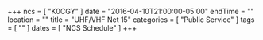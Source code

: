 +++
ncs = [ "K0CGY" ]
date = "2016-04-10T21:00:00-05:00"
endTime = ""
location = ""
title = "UHF/VHF Net 15"
categories = [ "Public Service" ]
tags = [ "" ]
dates = [ "NCS Schedule" ]
+++
